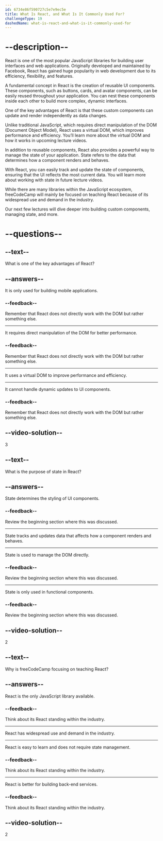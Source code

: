 ```yaml
---
id: 6734e86f590727c5e7e9ec5e
title: What Is React, and What Is It Commonly Used For?
challengeType: 19
dashedName: what-is-react-and-what-is-it-commonly-used-for
---
```


# --description--

React is one of the most popular JavaScript libraries for building user interfaces and web applications. Originally developed and maintained by Facebook, React has gained huge popularity in web development due to its efficiency, flexibility, and features.

A fundamental concept in React is the creation of reusable UI components. These components, such as buttons, cards, and avatar components, can be easily reused throughout your application. You can nest these components inside each other to build more complex, dynamic interfaces.

One of the key advantages of React is that these custom components can update and render independently as data changes.

Unlike traditional JavaScript, which requires direct manipulation of the DOM (Document Object Model), React uses a virtual DOM, which improves performance and efficiency. You’ll learn more about the virtual DOM and how it works in upcoming lecture videos.

In addition to reusable components, React also provides a powerful way to manage the state of your application. State refers to the data that determines how a component renders and behaves.

With React, you can easily track and update the state of components, ensuring that the UI reflects the most current data. You will learn more about working with state in future lecture videos.

While there are many libraries within the JavaScript ecosystem, freeCodeCamp will mainly be focused on teaching React because of its widespread use and demand in the industry.

Our next few lectures will dive deeper into building custom components, managing state, and more.

# --questions--

## --text--

What is one of the key advantages of React?

## --answers--

It is only used for building mobile applications.

### --feedback--

Remember that React does not directly work with the DOM but rather something else.

---

It requires direct manipulation of the DOM for better performance.

### --feedback--

Remember that React does not directly work with the DOM but rather something else.

---

It uses a virtual DOM to improve performance and efficiency.

---

It cannot handle dynamic updates to UI components.

### --feedback--

Remember that React does not directly work with the DOM but rather something else.

## --video-solution--

3

## --text--

What is the purpose of state in React?

## --answers--

State determines the styling of UI components.

### --feedback--

Review the beginning section where this was discussed. 

---

State tracks and updates data that affects how a component renders and behaves.

---

State is used to manage the DOM directly.

### --feedback--

Review the beginning section where this was discussed. 

---

State is only used in functional components.

### --feedback--

Review the beginning section where this was discussed. 

## --video-solution--

2

## --text--

Why is freeCodeCamp focusing on teaching React?

## --answers--

React is the only JavaScript library available.

### --feedback--

Think about its React standing within the industry. 

---

React has widespread use and demand in the industry.

---

React is easy to learn and does not require state management.

### --feedback--

Think about its React standing within the industry. 

---

React is better for building back-end services.

### --feedback--

Think about its React standing within the industry. 

## --video-solution--

2
